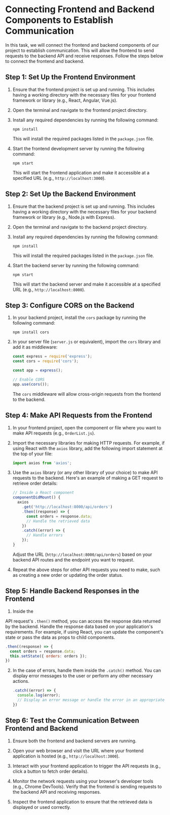# Connecting Frontend and Backend Components to Establish Communication

In this task, we will connect the frontend and backend components of our project to establish communication. This will allow the frontend to send requests to the backend API and receive responses. Follow the steps below to connect the frontend and backend.

## Step 1: Set Up the Frontend Environment

1. Ensure that the frontend project is set up and running. This includes having a working directory with the necessary files for your frontend framework or library (e.g., React, Angular, Vue.js).

2. Open the terminal and navigate to the frontend project directory.

3. Install any required dependencies by running the following command:

   ```shell
   npm install
   ```

   This will install the required packages listed in the `package.json` file.

4. Start the frontend development server by running the following command:

   ```shell
   npm start
   ```

   This will start the frontend application and make it accessible at a specified URL (e.g., `http://localhost:3000`).

## Step 2: Set Up the Backend Environment

1. Ensure that the backend project is set up and running. This includes having a working directory with the necessary files for your backend framework or library (e.g., Node.js with Express).

2. Open the terminal and navigate to the backend project directory.

3. Install any required dependencies by running the following command:

   ```shell
   npm install
   ```

   This will install the required packages listed in the `package.json` file.

4. Start the backend server by running the following command:

   ```shell
   npm start
   ```

   This will start the backend server and make it accessible at a specified URL (e.g., `http://localhost:8000`).

## Step 3: Configure CORS on the Backend

1. In your backend project, install the `cors` package by running the following command:

   ```shell
   npm install cors
   ```

2. In your server file (`server.js` or equivalent), import the `cors` library and add it as middleware:

   ```javascript
   const express = require('express');
   const cors = require('cors');

   const app = express();

   // Enable CORS
   app.use(cors());
   ```

   The `cors` middleware will allow cross-origin requests from the frontend to the backend.

## Step 4: Make API Requests from the Frontend

1. In your frontend project, open the component or file where you want to make API requests (e.g., `OrderList.js`).

2. Import the necessary libraries for making HTTP requests. For example, if using React with the `axios` library, add the following import statement at the top of your file:

   ```javascript
   import axios from 'axios';
   ```

3. Use the `axios` library (or any other library of your choice) to make API requests to the backend. Here's an example of making a GET request to retrieve order details:

   ```javascript
   // Inside a React component
   componentDidMount() {
     axios
       .get('http://localhost:8000/api/orders')
       .then((response) => {
         const orders = response.data;
         // Handle the retrieved data
       })
       .catch((error) => {
         // Handle errors
       });
   }
   ```

   Adjust the URL (`http://localhost:8000/api/orders`) based on your backend API routes and the endpoint you want to request.

4. Repeat the above steps for other API requests you need to make, such as creating a new order or updating the order status.

## Step 5: Handle Backend Responses in the Frontend

1. Inside the

 API request's `.then()` method, you can access the response data returned by the backend. Handle the response data based on your application's requirements. For example, if using React, you can update the component's state or pass the data as props to child components.

   ```javascript
   .then((response) => {
     const orders = response.data;
     this.setState({ orders: orders });
   })
   ```

2. In the case of errors, handle them inside the `.catch()` method. You can display error messages to the user or perform any other necessary actions.

   ```javascript
   .catch((error) => {
     console.log(error);
     // Display an error message or handle the error in an appropriate way
   })
   ```

## Step 6: Test the Communication Between Frontend and Backend

1. Ensure both the frontend and backend servers are running.

2. Open your web browser and visit the URL where your frontend application is hosted (e.g., `http://localhost:3000`).

3. Interact with your frontend application to trigger the API requests (e.g., click a button to fetch order details).

4. Monitor the network requests using your browser's developer tools (e.g., Chrome DevTools). Verify that the frontend is sending requests to the backend API and receiving responses.

5. Inspect the frontend application to ensure that the retrieved data is displayed or used correctly.

